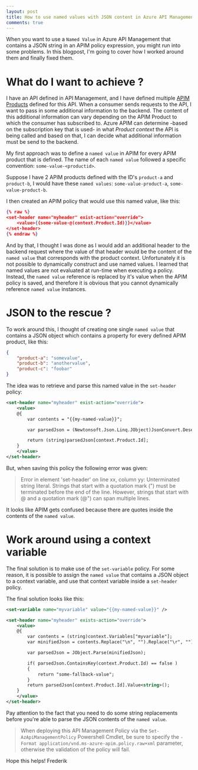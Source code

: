 ```yaml
---
layout: post
title: How to use named values with JSON content in Azure API Management Policies
comments: true
---
```


When you want to use a `Named Value` in Azure API Management that contains a JSON string in an APIM policy expression, you might run into some problems.
In this blogpost, I'm going to cover how I worked around them and finally fixed them.

# What do I want to achieve ?

I have an API defined in API Management, and I have defined multiple [APIM Products](https://learn.microsoft.com/en-us/azure/api-management/api-management-key-concepts#products) defined for this API. 
When a consumer sends requests to the API, I want to pass in some additional information to the backend.  The content of this additional information can vary depending on the APIM Product to which the consumer has subscribed to.
Azure APIM can determine -based on the subscription key that is used- in what _Product context_ the API is being called and based on that, I can decide what additional information must be send to the backend.

My first approach was to define a `named value` in APIM for every APIM product that is defined.  The name of each `named value` followed a specific convention: `some-value-<productid>`.  

Suppose I have 2 APIM products defined with the ID's `product-a` and `product-b`, I would have these `named values`: `some-value-product-a`, `some-value-product-b`.

I then created an APIM policy that would use this named value, like this:

```json
{% raw %}
<set-header name="myheader" exist-action="override">
    <value>{{some-value-@(context.Product.Id)}}</value>
</set-header>
{% endraw %}
```

And by that, I thought I was done as I would add an additional header to the backend request where the value of that header would be the content of the `named value` that corresponds with the product context.
Unfortunately it is not possible to dynamically construct and use named values.  I learned that named values are not evaluated at run-time when executing a policy.  Instead, the `named value` reference is replaced by it's value when the APIM policy is saved, and therefore it is obvious that you cannot dynamically reference `named value` instances.

# JSON to the rescue ?

To work around this, I thought of creating one single `named value` that contains a JSON object which contains a property for every defined APIM product, like this:

```json
{
    "product-a": "somevalue",
    "product-b": "anothervalue",
    "product-c": "foobar"
}
```

The idea was to retrieve and parse this named value in the `set-header` policy:

```xml
<set-header name="myheader" exist-action="override">
    <value>
    @{
        var contents = "{{my-named-value}}";

        var parsedJson = (Newtonsoft.Json.Linq.JObject)JsonConvert.DeserializeObject(contents);

        return (string)parsedJson[context.Product.Id];
    }
    </value>
</set-header>
```

But, when saving this policy the following error was given:

> Error in element 'set-header' on line xx, column yy: Unterminated string literal. Strings that start with a quotation mark (") must be terminated before the end of the line. However, strings that start with @ and a quotation mark (@") can span multiple lines.

It looks like APIM gets confused because there are quotes inside the contents of the `named value`.

# Work around using a context variable

The final solution is to make use of the `set-variable` policy.  For some reason, it is possible to assign the `named value` that contains a JSON object to a context variable, and use that context variable inside a `set-header` policy.

The final solution looks like this:

```xml
<set-variable name="myvariable" value="{{my-named-value}}" />

<set-header name="myheader" exists-action="override">
    <value>
    @{
        var contents = (string)context.Variables["myvariable"];
        var minifiedJson = contents.Replace("\n", "").Replace("\r", "").Replace("\\", "");

        var parsedJson = JObject.Parse(minifiedJson);

        if( parsedJson.ContainsKey(context.Product.Id) == false )
        {
            return "some-fallback-value";
        }
        return parsedJson[context.Product.Id].Value<string>();
    }
    </value>
</set-header>
```

Pay attention to the fact that you need to do some string replacements before you're able to parse the JSON contents of the `named value`.

> When deploying this API Management Policy via the `Set-AzApiManagementPolicy` Powershell Cmdlet, be sure to specify the `-Format application/vnd.ms-azure-apim.policy.raw+xml` parameter, otherwise the validation of the policy will fail.

Hope this helps!
Frederik